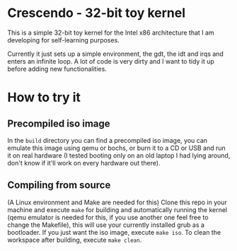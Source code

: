 # Crescendo - 32-bit toy kernel
This is a simple 32-bit toy kernel for the Intel x86 architecture that I am developing for self-learning purposes.

Currently it just sets up a simple environment, the gdt, the idt and irqs and enters an infinite loop. A lot of code is very dirty and I want to tidy it up before adding new functionalities.

# How to try it
## Precompiled iso image
In the `build` directory you can find a precompiled iso image, you can emulate this image using qemu or bochs, or burn it to a CD or USB and run it on real hardware (I tested booting only on an old laptop I had lying around, don't know if it'll work on every hardware out there).

## Compiling from source
(A Linux environment and Make are needed for this)
Clone this repo in your machine and execute `make` for building and automatically running the kernel (qemu emulator is needed for this, if you use another one feel free to change the Makefile), this will use your currently installed grub as a bootloader. If you just want the iso image, execute `make iso`. To clean the workspace after building, execute `make clean`.
